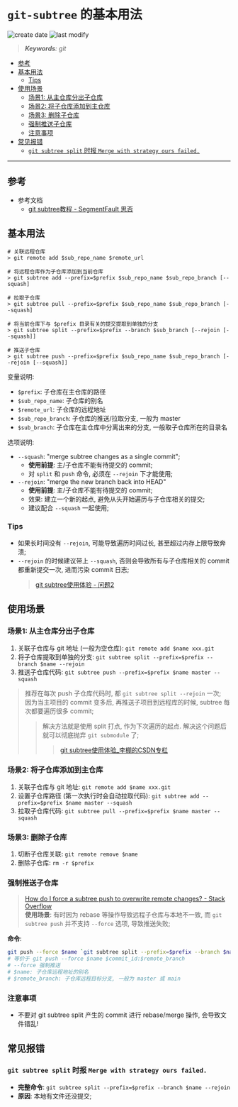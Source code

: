 `git-subtree` 的基本用法
===
<!--START_SECTION:badge-->
![create date](https://img.shields.io/static/v1?label=create%20date&message=2022-06-xx&label_color=gray&color=lightsteelblue&style=flat-square)
![last modify](https://img.shields.io/static/v1?label=last%20modify&message=2025-09-19%2004%3A11%3A35&label_color=gray&color=thistle&style=flat-square)
<!--END_SECTION:badge-->
<!--info
top: false
draft: false
hidden: false
tags: [git]
-->

> ***Keywords**: git*

<!--START_SECTION:paper_title-->
<!--END_SECTION:paper_title-->

<!--START_SECTION:toc-->
- [参考](#参考)
- [基本用法](#基本用法)
    - [Tips](#tips)
- [使用场景](#使用场景)
    - [场景1: 从主仓库分出子仓库](#场景1从主仓库分出子仓库)
    - [场景2: 将子仓库添加到主仓库](#场景2将子仓库添加到主仓库)
    - [场景3: 删除子仓库](#场景3删除子仓库)
    - [强制推送子仓库](#强制推送子仓库)
    - [注意事项](#注意事项)
- [常见报错](#常见报错)
    - [`git subtree split` 时报 `Merge with strategy ours failed.`](#git-subtree-split-时报-merge-with-strategy-ours-failed)
<!--END_SECTION:toc-->

---

## 参考
- 参考文档
    - [git subtree教程 - SegmentFault 思否](https://segmentfault.com/a/1190000012002151)


## 基本用法

```shell
# 关联远程仓库
> git remote add $sub_repo_name $remote_url

# 将远程仓库作为子仓库添加到当前仓库
> git subtree add --prefix=$prefix $sub_repo_name $sub_repo_branch [--squash]

# 拉取子仓库
> git subtree pull --prefix=$prefix $sub_repo_name $sub_repo_branch [--squash]

# 将当前仓库下与 $prefix 目录有关的提交提取到单独的分支
> git subtree split --prefix=$prefix --branch $sub_branch [--rejoin [--squash]]

# 推送子仓库
> git subtree push --prefix=$prefix $sub_repo_name $sub_repo_branch [--rejoin [--squash]]
```
变量说明:
- `$prefix`: 子仓库在主仓库的路径
- `$sub_repo_name`: 子仓库的别名
- `$remote_url`: 子仓库的远程地址
- `$sub_repo_branch`: 子仓库的推送/拉取分支, 一般为 master
- `$sub_branch`: 子仓库在主仓库中分离出来的分支, 一般取子仓库所在的目录名

选项说明:
- `--squash`: "merge subtree changes as a single commit";
    - **使用前提**: 主/子仓库不能有待提交的 commit;
    - 对 `split` 和 `push` 命令, 必须在 `--rejoin` 下才能使用;
- `--rejoin`: "merge the new branch back into HEAD"
    - **使用前提**: 主/子仓库不能有待提交的 commit;
    - 效果: 建立一个新的起点, 避免从头开始遍历与子仓库相关的提交;
    - 建议配合 `--squash` 一起使用;

### Tips
- 如果长时间没有 `--rejoin`, 可能导致遍历时间过长, 甚至超过内存上限导致奔溃;
- `--rejoin` 的时候建议带上 `--squash`, 否则会导致所有与子仓库相关的 commit 都重新提交一次, 进而污染 commit 日志;
    > [git subtree使用体验 - 问题2](https://blog.csdn.net/huangxiaominglipeng/article/details/111195399)


## 使用场景

### 场景1: 从主仓库分出子仓库

1. 关联子仓库与 git 地址 (一般为空仓库): `git remote add $name xxx.git`
2. 将子仓库提取到单独的分支: `git subtree split --prefix=$prefix --branch $name --rejoin`
3. 推送子仓库代码: `git subtree push --prefix=$prefix $name master --squash`

> 推荐在每次 push 子仓库代码时, 都 `git subtree split --rejoin` 一次; <br/>
> 因为当主项目的 commit 变多后, 再推送子项目到远程库的时候, subtree 每次都要遍历很多 commit;
>> 解决方法就是使用 split 打点, 作为下次遍历的起点. 解决这个问题后就可以彻底抛弃 `git submodule` 了;
>>> [git subtree使用体验_李棚的CSDN专栏](https://blog.csdn.net/huangxiaominglipeng/article/details/111195399)

### 场景2: 将子仓库添加到主仓库

1. 关联子仓库与 git 地址: `git remote add $name xxx.git`
2. 设置子仓库路径 (第一次执行时会自动拉取代码): `git subtree add --prefix=$prefix $name master --squash`
3. 拉取子仓库代码: `git subtree pull --prefix=$prefix $name master --squash`

### 场景3: 删除子仓库
1. 切断子仓库关联: `git remote remove $name`
2. 删除子仓库: `rm -r $prefix`

### 强制推送子仓库
> [How do I force a subtree push to overwrite remote changes? - Stack Overflow](https://stackoverflow.com/questions/33172857/how-do-i-force-a-subtree-push-to-overwrite-remote-changes)  
**使用场景**: 有时因为 rebase 等操作导致远程子仓库与本地不一致, 而 `git subtree push` 并不支持 `--force` 选项, 导致推送失败;

**命令**:
```sh
git push --force $name `git subtree split --prefix=$prefix --branch $name --rejoin`:$remote_branch
# 等价于 git push --force $name $commit_id:$remote_branch
# --force 强制推送
# $name: 子仓库远程地址的别名
# $remote_branch: 子仓库远程目标分支, 一般为 master 或 main
```

### 注意事项
- 不要对 git subtree split 产生的 commit 进行 rebase/merge 操作, 会导致文件错乱!


## 常见报错

### `git subtree split` 时报 `Merge with strategy ours failed.`

- **完整命令**: `git subtree split --prefix=$prefix --branch $name --rejoin`
- **原因**: 本地有文件还没提交;